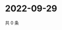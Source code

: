 # 2022-09-29

共 0 条

<!-- BEGIN WEIBO -->
<!-- 最后更新时间 Thu Sep 29 2022 04:20:06 GMT+0800 (China Standard Time) -->

<!-- END WEIBO -->
